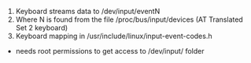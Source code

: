 1) Keyboard streams data to /dev/input/eventN
2) Where N is found from the file /proc/bus/input/devices (AT Translated Set 2 keyboard)
3) Keyboard mapping in /usr/include/linux/input-event-codes.h

* needs root permissions to get access to /dev/input/ folder
